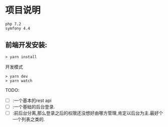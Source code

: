# 项目说明

```
php 7.2
symfony 4.4
```


## 前端开发安装:

`> yarn install`

开发模式
```shell script
> yarn dev
> yarn watch
```


TODO: 

* [ ] :一个基本的rest api
* [ ] :一个基础的后台登录.
* [ ] :前后台分离,那么登录之后的权限还没想好由哪方管理,肯定以后台为主.最好个一个列表之类的.
